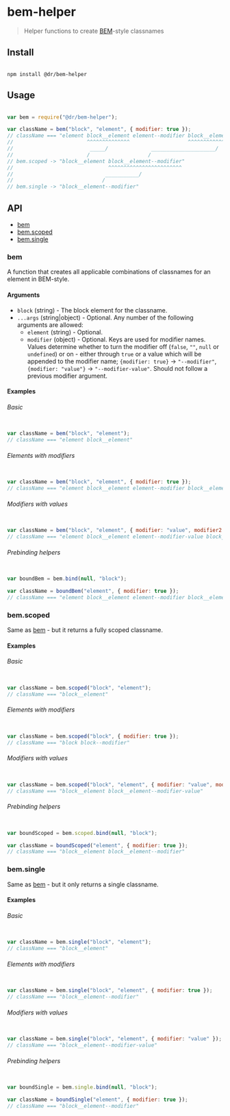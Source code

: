 # bem-helper

> Helper functions to create [BEM](https://en.bem.info/methodology/naming-convention/#two-dashes-style)-style classnames

## Install

```

npm install @dr/bem-helper

```

## Usage

```js

var bem = require("@dr/bem-helper");

var className = bem("block", "element", { modifier: true });
// className === "element block__element element--modifier block__element--modifier"
//                        ^^^^^^^^^^^^^^                   ^^^^^^^^^^^^^^^^^^^^^^^^
//                         _____/              _____________________/
//                        /                   /
// bem.scoped -> "block__element block__element--modifier"
//                               ^^^^^^^^^^^^^^^^^^^^^^^^
//                              ___________/
//                             /
// bem.single -> "block__element--modifier"

```



## API

* [bem](#bem)
* [bem.scoped](#bemscoped)
* [bem.single](#bemsingle)

### bem

A function that creates all applicable combinations of classnames for an element in BEM-style.

#### Arguments

* `block` (string) - The block element for the classname.
* `...args` (string|object) - Optional. Any number of the following arguments are allowed:
  * `element` (string) - Optional.
  * `modifier` (object) - Optional. Keys are used for modifier names. Values determine whether to turn the modifier off (`false`, `""`, `null` or `undefined`) or on - either through `true` or a value which will be appended to the modifier name; `{modifier: true}` -> `"--modifier"`, `{modifier: "value"}` -> `"--modifier-value"`. Should not follow a previous modifier argument.

#### Examples

###### Basic

```js

var className = bem("block", "element");
// className === "element block__element"

```

###### Elements with modifiers

```js

var className = bem("block", "element", { modifier: true });
// className === "element block__element element--modifier block__element--modifier"

```

###### Modifiers with values

```js

var className = bem("block", "element", { modifier: "value", modifier2: false });
// className === "element block__element element--modifier-value block__element--modifier-value"

```

###### Prebinding helpers

```js

var boundBem = bem.bind(null, "block");

var className = boundBem("element", { modifier: true });
// className === "element block__element element--modifier block__element--modifier"

```


### bem.scoped

Same as [bem](#bem) - but it returns a fully scoped classname.

#### Examples

###### Basic

```js

var className = bem.scoped("block", "element");
// className === "block__element"

```

###### Elements with modifiers

```js

var className = bem.scoped("block", { modifier: true });
// className === "block block--modifier"

```

###### Modifiers with values

```js

var className = bem.scoped("block", "element", { modifier: "value", modifier2: false });
// className === "block__element block__element--modifier-value"

```

###### Prebinding helpers

```js

var boundScoped = bem.scoped.bind(null, "block");

var className = boundScoped("element", { modifier: true });
// className === "block__element block__element--modifier"

```

### bem.single

Same as [bem](#bem) - but it only returns a single classname.

#### Examples

###### Basic

```js

var className = bem.single("block", "element");
// className === "block__element"

```

###### Elements with modifiers

```js

var className = bem.single("block", "element", { modifier: true });
// className === "block__element--modifier"

```

###### Modifiers with values

```js

var className = bem.single("block", "element", { modifier: "value" });
// className === "block__element--modifier-value"

```

###### Prebinding helpers

```js

var boundSingle = bem.single.bind(null, "block");

var className = boundSingle("element", { modifier: true });
// className === "block__element--modifier"

```
